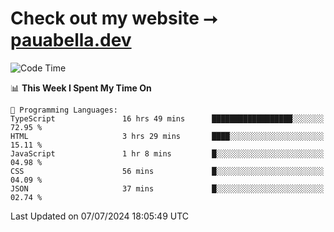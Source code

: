 # Check out my website ⭢ [pauabella.dev](https://pauabella.dev)

<!--START_SECTION:waka-->
![Code Time](http://img.shields.io/badge/Code%20Time-3%2C535%20hrs%2012%20mins-blue)

📊 **This Week I Spent My Time On** 

```text
💬 Programming Languages: 
TypeScript               16 hrs 49 mins      ██████████████████░░░░░░░   72.95 % 
HTML                     3 hrs 29 mins       ████░░░░░░░░░░░░░░░░░░░░░   15.11 % 
JavaScript               1 hr 8 mins         █░░░░░░░░░░░░░░░░░░░░░░░░   04.98 % 
CSS                      56 mins             █░░░░░░░░░░░░░░░░░░░░░░░░   04.09 % 
JSON                     37 mins             █░░░░░░░░░░░░░░░░░░░░░░░░   02.74 % 
```


 Last Updated on 07/07/2024 18:05:49 UTC
<!--END_SECTION:waka-->
